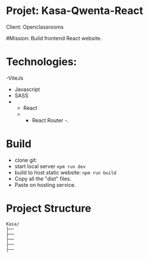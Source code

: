 # Projet: Kasa-Qwenta-React

Client: Openclassrooms

#Mission:
Build frontend React website.

# Technologies:
-ViteJs
- Javascript
- SASS
- - React
  - - React Router -.

# Build
- clone git: 
- start local server ```npm run dev```
-  build to host static website: ```npm run build```
-  Copy all the "dist" files.
-  Paste on hosting service.


# Project Structure

```
Kasa/
├──
├──
├──
├──
├──
